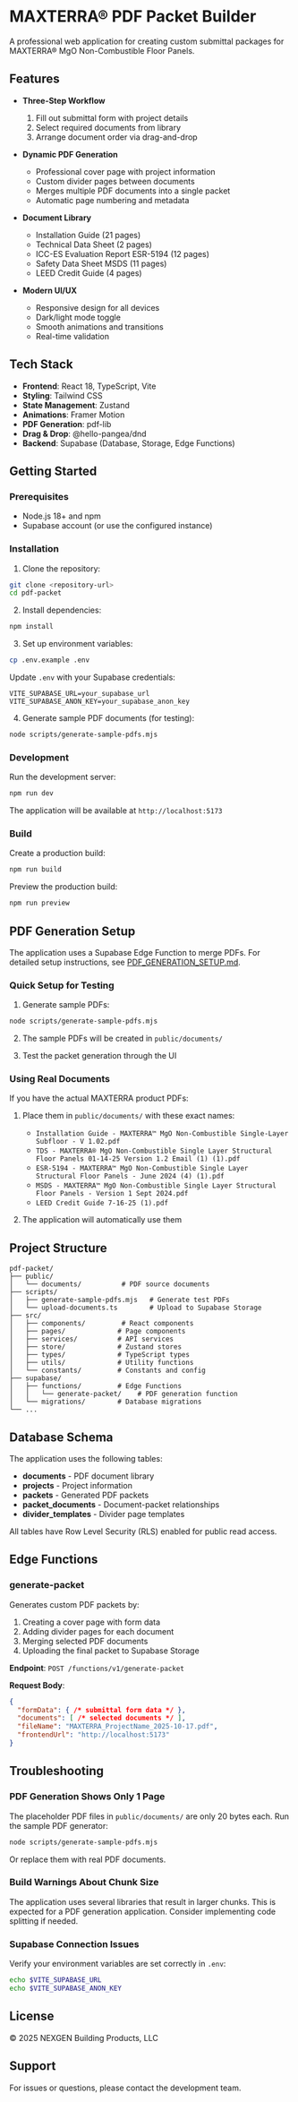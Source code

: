 # MAXTERRA® PDF Packet Builder

A professional web application for creating custom submittal packages for MAXTERRA® MgO Non-Combustible Floor Panels.

## Features

- **Three-Step Workflow**
  1. Fill out submittal form with project details
  2. Select required documents from library
  3. Arrange document order via drag-and-drop

- **Dynamic PDF Generation**
  - Professional cover page with project information
  - Custom divider pages between documents
  - Merges multiple PDF documents into a single packet
  - Automatic page numbering and metadata

- **Document Library**
  - Installation Guide (21 pages)
  - Technical Data Sheet (2 pages)
  - ICC-ES Evaluation Report ESR-5194 (12 pages)
  - Safety Data Sheet MSDS (11 pages)
  - LEED Credit Guide (4 pages)

- **Modern UI/UX**
  - Responsive design for all devices
  - Dark/light mode toggle
  - Smooth animations and transitions
  - Real-time validation

## Tech Stack

- **Frontend**: React 18, TypeScript, Vite
- **Styling**: Tailwind CSS
- **State Management**: Zustand
- **Animations**: Framer Motion
- **PDF Generation**: pdf-lib
- **Drag & Drop**: @hello-pangea/dnd
- **Backend**: Supabase (Database, Storage, Edge Functions)

## Getting Started

### Prerequisites

- Node.js 18+ and npm
- Supabase account (or use the configured instance)

### Installation

1. Clone the repository:
```bash
git clone <repository-url>
cd pdf-packet
```

2. Install dependencies:
```bash
npm install
```

3. Set up environment variables:
```bash
cp .env.example .env
```

Update `.env` with your Supabase credentials:
```
VITE_SUPABASE_URL=your_supabase_url
VITE_SUPABASE_ANON_KEY=your_supabase_anon_key
```

4. Generate sample PDF documents (for testing):
```bash
node scripts/generate-sample-pdfs.mjs
```

### Development

Run the development server:
```bash
npm run dev
```

The application will be available at `http://localhost:5173`

### Build

Create a production build:
```bash
npm run build
```

Preview the production build:
```bash
npm run preview
```

## PDF Generation Setup

The application uses a Supabase Edge Function to merge PDFs. For detailed setup instructions, see [PDF_GENERATION_SETUP.md](./PDF_GENERATION_SETUP.md).

### Quick Setup for Testing

1. Generate sample PDFs:
```bash
node scripts/generate-sample-pdfs.mjs
```

2. The sample PDFs will be created in `public/documents/`

3. Test the packet generation through the UI

### Using Real Documents

If you have the actual MAXTERRA product PDFs:

1. Place them in `public/documents/` with these exact names:
   - `Installation Guide - MAXTERRA™ MgO Non-Combustible Single-Layer Subfloor - V 1.02.pdf`
   - `TDS - MAXTERRA® MgO Non-Combustible Single Layer Structural Floor Panels 01-14-25 Version 1.2 Email (1) (1).pdf`
   - `ESR-5194 - MAXTERRA™ MgO Non-Combustible Single Layer Structural Floor Panels - June 2024 (4) (1).pdf`
   - `MSDS - MAXTERRA™ MgO Non-Combustible Single Layer Structural Floor Panels - Version 1 Sept 2024.pdf`
   - `LEED Credit Guide 7-16-25 (1).pdf`

2. The application will automatically use them

## Project Structure

```
pdf-packet/
├── public/
│   └── documents/          # PDF source documents
├── scripts/
│   ├── generate-sample-pdfs.mjs   # Generate test PDFs
│   └── upload-documents.ts        # Upload to Supabase Storage
├── src/
│   ├── components/         # React components
│   ├── pages/             # Page components
│   ├── services/          # API services
│   ├── store/             # Zustand stores
│   ├── types/             # TypeScript types
│   ├── utils/             # Utility functions
│   └── constants/         # Constants and config
├── supabase/
│   ├── functions/         # Edge Functions
│   │   └── generate-packet/    # PDF generation function
│   └── migrations/        # Database migrations
└── ...
```

## Database Schema

The application uses the following tables:

- **documents** - PDF document library
- **projects** - Project information
- **packets** - Generated PDF packets
- **packet_documents** - Document-packet relationships
- **divider_templates** - Divider page templates

All tables have Row Level Security (RLS) enabled for public read access.

## Edge Functions

### generate-packet

Generates custom PDF packets by:
1. Creating a cover page with form data
2. Adding divider pages for each document
3. Merging selected PDF documents
4. Uploading the final packet to Supabase Storage

**Endpoint**: `POST /functions/v1/generate-packet`

**Request Body**:
```json
{
  "formData": { /* submittal form data */ },
  "documents": [ /* selected documents */ ],
  "fileName": "MAXTERRA_ProjectName_2025-10-17.pdf",
  "frontendUrl": "http://localhost:5173"
}
```

## Troubleshooting

### PDF Generation Shows Only 1 Page

The placeholder PDF files in `public/documents/` are only 20 bytes each. Run the sample PDF generator:

```bash
node scripts/generate-sample-pdfs.mjs
```

Or replace them with real PDF documents.

### Build Warnings About Chunk Size

The application uses several libraries that result in larger chunks. This is expected for a PDF generation application. Consider implementing code splitting if needed.

### Supabase Connection Issues

Verify your environment variables are set correctly in `.env`:
```bash
echo $VITE_SUPABASE_URL
echo $VITE_SUPABASE_ANON_KEY
```

## License

© 2025 NEXGEN Building Products, LLC

## Support

For issues or questions, please contact the development team.
